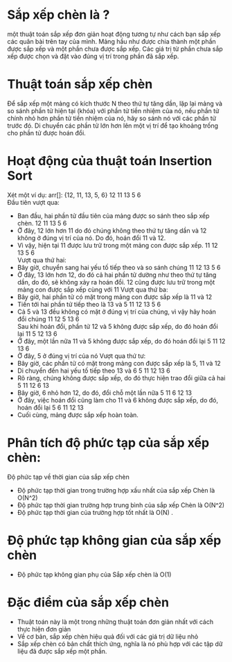 # Sắp xếp chèn là ?
một thuật toán sắp xếp đơn giản hoạt động tương tự như cách bạn sắp xếp các quân bài trên tay của mình.
Mảng hầu như được chia thành một phần được sắp xếp và một phần chưa được sắp xếp. Các giá trị từ phần chưa sắp xếp được chọn và đặt vào đúng vị trí trong phần đã sắp xếp.
# Thuật toán sắp xếp chèn
Để sắp xếp một mảng có kích thước N theo thứ tự tăng dần, lặp lại mảng và so sánh phần tử hiện tại (khóa) với phần tử tiền nhiệm của nó,
nếu phần tử chính nhỏ hơn phần tử tiền nhiệm của nó, hãy so sánh nó với các phần tử trước đó.
Di chuyển các phần tử lớn hơn lên một vị trí để tạo khoảng trống cho phần tử được hoán đổi.
# Hoạt động của thuật toán Insertion Sort
Xét một ví dụ: arr[]: {12, 11, 13, 5, 6}
12   	   11   	   13   	   5   	   6   
Đầu tiên vượt qua:
- Ban đầu, hai phần tử đầu tiên của mảng được so sánh theo sắp xếp chèn.
  12   	   11   	   13   	   5   	   6
- Ở đây, 12 lớn hơn 11 do đó chúng không theo thứ tự tăng dần và 12 không ở đúng vị trí của nó. Do đó, hoán đổi 11 và 12.
- Vì vậy, hiện tại 11 được lưu trữ trong một mảng con được sắp xếp.
  11   	   12   	   13   	   5   	   6   
  Vượt qua thứ hai:
- Bây giờ, chuyển sang hai yếu tố tiếp theo và so sánh chúng
  11   	   12   	   13   	   5   	   6
- Ở đây, 13 lớn hơn 12, do đó cả hai phần tử dường như theo thứ tự tăng dần, do đó, sẽ không xảy ra hoán đổi.
  12 cũng được lưu trữ trong một mảng con được sắp xếp cùng với 11
  Vượt qua thứ ba:
- Bây giờ, hai phần tử có mặt trong mảng con được sắp xếp là 11 và 12
- Tiến tới hai phần tử tiếp theo là 13 và 5
  11   	   12   	   13   	   5   	   6
- Cả 5 và 13 đều không có mặt ở đúng vị trí của chúng, vì vậy hãy hoán đổi chúng
  11   	   12   	   5   	   13   	   6   
  Sau khi hoán đổi, phần tử 12 và 5 không được sắp xếp, do đó hoán đổi lại
  11   	   5   	   12   	   13   	   6
- Ở đây, một lần nữa 11 và 5 không được sắp xếp, do đó hoán đổi lại
  5   	   11   	   12   	   13   	   6
- Ở đây, 5 ở đúng vị trí của nó
  Vượt qua thứ tư:
- Bây giờ, các phần tử có mặt trong mảng con được sắp xếp là 5, 11 và 12
- Di chuyển đến hai yếu tố tiếp theo 13 và 6
  5   	   11   	   12   	   13   	   6
- Rõ ràng, chúng không được sắp xếp, do đó thực hiện trao đổi giữa cả hai
  5   	   11   	   12   	   6   	   13
- Bây giờ, 6 nhỏ hơn 12, do đó, đổi chỗ một lần nữa
  5   	   11   	   6   	   12   	   13
- Ở đây, việc hoán đổi cũng làm cho 11 và 6 không được sắp xếp, do đó, hoán đổi lại
  5   	   6   	   11   	   12   	   13
- Cuối cùng, mảng được sắp xếp hoàn toàn.
# Phân tích độ phức tạp của sắp xếp chèn:
Độ phức tạp về thời gian của sắp xếp chèn
- Độ phức tạp thời gian trong trường hợp xấu nhất của sắp xếp Chèn là O(N^2)
- Độ phức tạp thời gian trường hợp trung bình của sắp xếp Chèn là O(N^2)
- Độ phức tạp thời gian của trường hợp tốt nhất là O(N) .
# Độ phức tạp không gian của sắp xếp chèn
- Độ phức tạp không gian phụ của Sắp xếp chèn là O(1)
# Đặc điểm của sắp xếp chèn
- Thuật toán này là một trong những thuật toán đơn giản nhất với cách thực hiện đơn giản
- Về cơ bản, sắp xếp chèn hiệu quả đối với các giá trị dữ liệu nhỏ
- Sắp xếp chèn có bản chất thích ứng, nghĩa là nó phù hợp với các tập dữ liệu đã được sắp xếp một phần.
